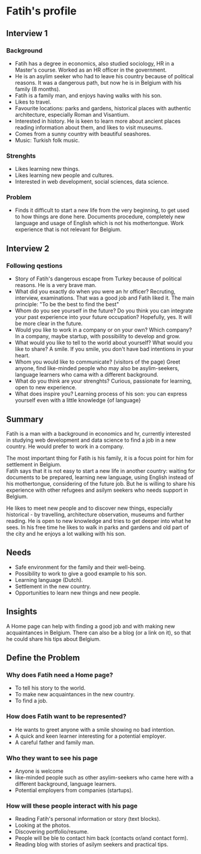 # Fatih's profile

## Interview 1

### Background
- Fatih has a degree in economics, also studied sociology, HR in a Master's course. Worked as an HR officer in the government.
- He is an asylim seeker who had to leave his country because of political reasons. It was a dangerous path, but now he is in Belgium with his family (8 months). 
- Fatih is a family man, and enjoys having walks with his son. 
- Likes to  travel.
- Favourite locations: parks and gardens, historical places with authentic architecture, especially Roman and Visantium. 
- Interested in history. He is keen to learn more about ancient places reading information about them, and likes to visit museums.
- Comes from a sunny country with beautiful seashores.
- Music: Turkish folk music.

### Strenghts
- Likes learning new things.
- Likes learning new people and cultures.
- Interested in web development, social sciences, data science.

### Problem
- Finds it difficult to start a new life from the very beginning, to get used to how things are done here. Documents procedure, completely new language and usage of English which is not his mothertongue. Work experience that is not relevant for Belgium.

## Interview 2
### Following qestions
- Story of Fatih's dangerous escape from Turkey because of political reasons. He is a very brave man.
- What did you exactly do when you were an hr officer? Recruting, interview, examinations. That was a good job and Fatih liked it. The main principle: "To be the best to find the best"
- Whom do you see yourself in the future? Do you think you can integrate your past experience into your future occupation? Hopefully, yes. It will be more clear in the future.
- Would you like to work in a company or on your own? Which company? In a company, maybe startup, with possibility to develop and grow.
- What would you like to tell to the world about yourself? What would you like to share? A smile. If you smile, you don't have bad intentions in your heart.
- Whom you would like to communicate? (visitors of the page) Greet anyone, find like-minded people who may also be asylim-seekers, language learners who cama with a different background.
- What do you think are your strenghts? Curious, passionate for learning, open to new experience. 
- What does inspire you? Learning process of his son: you can express yourself even with a little knowledge {of language}

## Summary
Fatih is a man with a background in economics and hr, currently interested in studying web development and data science to find a job in a new country. He would prefer to work in a company.

The most important thing for Fatih is his family, it is a focus point for him for settlement in Belgium.  
Fatih says that it is not easy to start a new life in another country: waiting for documents to be prepared, learning new language, using English instead of his mothertongue, considering of the future job. But he is willing to share his experience with other refugees and asilym seekers who needs support in Belgium. 

He likes to meet new people and to discover new things, especially historical - by travelling, architecture observation, museums and further reading. He is open to new knowledge and tries to get deeper into what he sees. In his free time he likes to walk in parks and gardens and old part of the city and he enjoys a lot walking with his son.


## Needs
- Safe environment for the family and their well-being.
- Possibility to work to give a good example to his son.
- Learning language (Dutch).
- Settlement in the new country.
- Opportunities to learn new things and new people.


## Insights
A Home page can help with finding a good job and with making new acquaintances in Belgium. There can also be a blog (or a link on it), so that he could share his tips about Belgium.

## Define the Problem

### Why does Fatih need a Home page?
- To tell his story to the world.
- To make new acquaintances in the new country.
- To find a job.

### How does Fatih want to be represented?
- He wants to greet anyone with a smile showing no bad intention.
- A quick and keen learner interesting for a potential employer.
- A careful father and family man.

### Who they want to see his page
- Anyone is welcome
- like-minded people such as other asylim-seekers who came here with a different background, language learners. 
- Potential employers from companies (startups). 

### How will these people interact with his page
- Reading Fatih's personal information or story (text blocks).
- Looking at the photos.
- Discovering portfolio/resume.
- People will be ble to contact him back (contacts or/and contact form).
- Reading blog with stories of asilym seekers and practical tips.
